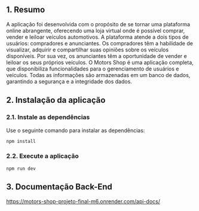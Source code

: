 

## 1. Resumo

A aplicação foi desenvolvida com o propósito de se tornar uma plataforma online abrangente, oferecendo uma loja virtual onde é possível comprar, vender e leiloar veículos automotivos. A plataforma atende a dois tipos de usuários: compradores e anunciantes. Os compradores têm a habilidade de visualizar, adquirir e compartilhar suas opiniões sobre os veículos disponíveis. Por sua vez, os anunciantes têm a oportunidade de vender e leiloar os seus próprios veículos.
O Motors Shop é uma aplicação completa, que disponibiliza funcionalidades para o gerenciamento de usuários e veículos. Todas as informações são armazenadas em um banco de dados, garantindo a segurança e a integridade dos dados.

## 2. Instalação da aplicação

### 2.1. Instale as dependências

Use o seguinte comando para instalar as dependências:

```shell
npm install
```

### 2.2. Execute a aplicação

```shell
npm run dev
```

## 3. Documentação Back-End
https://motors-shop-projeto-final-m6.onrender.com/api-docs/
